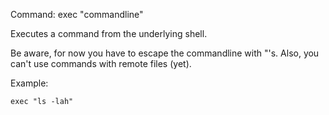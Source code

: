 Command:	exec "commandline"

Executes a command from the underlying shell. 

Be aware, for now you have to escape the commandline with "'s. Also, you can't use commands with remote files (yet).

Example:

    exec "ls -lah"

